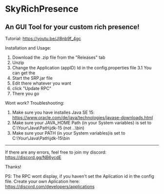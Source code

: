 # SkyRichPresence
An GUI Tool for your custom rich presence!
---------------------------------------------

Tutorial: https://youtu.be/Jl8nb9f_4gc

Installation and Usage:
1. Download the .zip file from the "Releases" tab
2. Unzip
3. Change the Application (appID) Id in the config.properties file
3.1 You can get the 
4. Start the SRP.jar file
5. Edit there whatever you want
6. click "Update RPC"
7. There you go

Wont work? Troubleshooting:
1. Make sure you have installes Java SE 15: https://www.oracle.com/de/java/technologies/javase-downloads.html
2. Make sure your JAVA_HOME Path (in your System variables) is set to C:\Your\Java\Path\jdk-15 (not ..\bin)
3. Make sure your PATH (in your System variables)is set to C:\Your\Java\Path\jdk-15\bin

---------------------------------------------
If there are any errors, feel free to join my discord:
https://discord.gg/NB6ycdE

Thanks!

PS: The RPC wont display, if you haven't set the Aplication id in the config file.
Create your own Aplication here: https://discord.com/developers/applications
